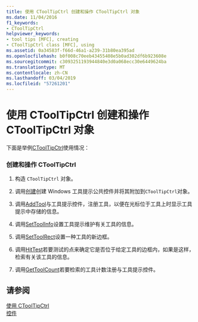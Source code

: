 ```yaml
---
title: 使用 CToolTipCtrl 创建和操作 CToolTipCtrl 对象
ms.date: 11/04/2016
f1_keywords:
- CToolTipCtrl
helpviewer_keywords:
- tool tips [MFC], creating
- CToolTipCtrl class [MFC], using
ms.assetid: 0a34583f-f66d-46a1-a239-31b80ea395ad
ms.openlocfilehash: b0f008c70eeb43455408e5b0ad302df6b923608e
ms.sourcegitcommit: c3093251193944840e3d0a068ecc30e6449624ba
ms.translationtype: MT
ms.contentlocale: zh-CN
ms.lasthandoff: 03/04/2019
ms.locfileid: "57261201"
---
```

# <a name="using-ctooltipctrl-to-create-and-manipulate-a-ctooltipctrl-object"></a>使用 CToolTipCtrl 创建和操作 CToolTipCtrl 对象

下面是举例[CToolTipCtrl](../mfc/reference/ctooltipctrl-class.md)使用情况：

### <a name="to-create-and-manipulate-a-ctooltipctrl"></a>创建和操作 CToolTipCtrl

1. 构造 `CToolTipCtrl` 对象。

1. 调用[创建](../mfc/reference/ctooltipctrl-class.md#create)创建 Windows 工具提示公共控件并将其附加到`CToolTipCtrl`对象。

1. 调用[AddTool](../mfc/reference/ctooltipctrl-class.md#addtool)与工具提示控件，注册工具，以便在光标位于工具上时显示工具提示中存储的信息。

1. 调用[SetToolInfo](../mfc/reference/ctooltipctrl-class.md#settoolinfo)设置工具提示维护有关工具的信息。

1. 调用[SetToolRect](../mfc/reference/ctooltipctrl-class.md#settoolrect)设置一种工具的新边框。

1. 调用[HitTest](../mfc/reference/ctooltipctrl-class.md#hittest)若要测试的点来确定它是否位于给定工具的边框内，如果是这样，检索有关该工具的信息。

1. 调用[GetToolCount](../mfc/reference/ctooltipctrl-class.md#gettoolcount)若要检索的工具计数注册与工具提示控件。

## <a name="see-also"></a>请参阅

[使用 CToolTipCtrl](../mfc/using-ctooltipctrl.md)<br/>
[控件](../mfc/controls-mfc.md)
